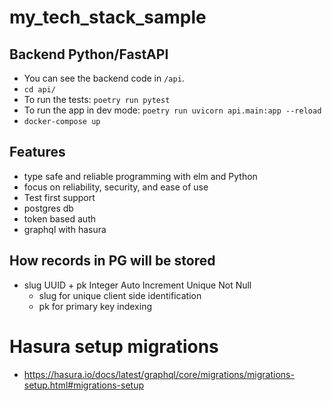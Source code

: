 # my_tech_stack_sample

## Backend Python/FastAPI
- You can see the backend code in `/api`. 
- `cd api/`
- To run the tests: `poetry run pytest`
- To run the app in dev mode: `poetry run uvicorn api.main:app --reload` 
- `docker-compose up`

## Features
* type safe and reliable programming with elm and Python
* focus on reliability, security, and ease of use
* Test first support
* postgres db
* token based auth
* graphql with hasura


## How records in PG will be stored
*  slug UUID + pk Integer Auto Increment Unique Not Null
    * slug for unique client side identification
    * pk for primary key indexing 

# Hasura setup migrations
- https://hasura.io/docs/latest/graphql/core/migrations/migrations-setup.html#migrations-setup